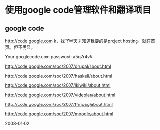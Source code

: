 # 使用google code管理软件和翻译项目

## google code
http://code.google.com
k，找了半天才知道我要的是project hosting。就在首页。但不明显。

Your googlecode.com password: a5q7r4v5

http://code.google.com/soc/2007/drupal/about.html

http://code.google.com/soc/2007/haskell/about.html

http://code.google.com/soc/2007/ikiwiki/about.html

http://code.google.com/soc/2007/videolan/about.html

http://code.google.com/soc/2007/ffmpeg/about.html

http://code.google.com/soc/2007/moodle/about.html


2008-01-02